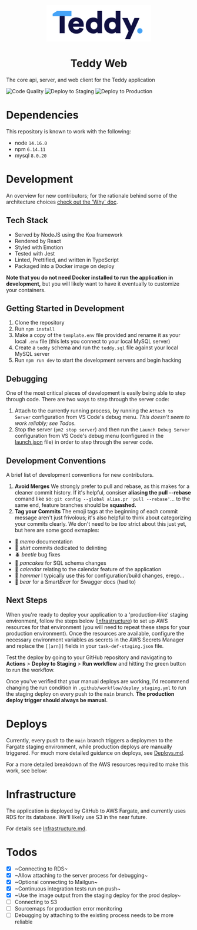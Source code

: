 <p align="center">
  <img width="284" height="100" src="/public/logo.png">
</p>
<h1 align="center">Teddy Web</h1>

The core api, server, and web client for the Teddy application

![Code Quality](https://github.com/callteddy/web/workflows/Code%20Quality/badge.svg)
![Deploy to Staging](https://github.com/callteddy/web/workflows/Deploy%20to%20Staging/badge.svg)
![Deploy to Production](https://github.com/callteddy/web/workflows/Deploy%20to%20Production/badge.svg)

# Dependencies

This repository is known to work with the following:

- node `14.16.0`
- npm `6.14.11`
- mysql `8.0.20`

# Development

An overview for new contributors; for the rationale behind some of the architecture choices [check out the 'Why' doc](/docs/Why.md).

## Tech Stack

- Served by NodeJS using the Koa framework
- Rendered by React
- Styled with Emotion
- Tested with Jest
- Linted, Prettified, and written in TypeScript
- Packaged into a Docker image on deploy

**Note that you do not need Docker installed to run the application in development,** but you will likely want to have it eventually to customize your containers.

## Getting Started in Development

1. Clone the repository
2. Run `npm install`
3. Make a copy of the `template.env` file provided and rename it as your local `.env` file (this lets you connect to your local MySQL server)
4. Create a `teddy` schema and run the `teddy.sql` file against your local MySQL server
5. Run `npm run dev` to start the development servers and begin hacking

## Debugging

One of the most critical pieces of development is easily being able to step through code. There are two ways to step through the server code:

1. Attach to the currently running process, by running the `Attach to Server` configuration from VS Code's debug menu. _This doesn't seem to work reliably; see Todos._
2. Stop the server (`pm2 stop server`) and then run the `Launch Debug Server` configuration from VS Code's debug menu (configured in the [launch.json](/.vscode/launch.json) file) in order to step through the server code.

## Development Conventions

A brief list of development conventions for new contributors.

1. **Avoid Merges** We strongly prefer to pull and rebase, as this makes for a cleaner commit history. If it's helpful, consiser **aliasing the pull --rebase** comand like so: `git config --global alias.pr 'pull --rebase'`... to the same end, feature branches should be **squashed.**
2. **Tag your Commits** The emoji tags at the beginning of each commit message aren't just frivolous; it's also helpful to think about categorizing your commits clearly. We don't need to be _too_ strict about this just yet, but here are some good exmaples:

- :memo: _memo_ documentation
- :shirt: _shirt_ commits dedicated to delinting
- :beetle: _beetle_ bug fixes
- :pancakes: _pancakes_ for SQL schema changes
- :calendar: _calendar_ relating to the calendar feature of the application
- :hammer: _hammer_ I typically use this for configuration/build changes, erego...
- :bear: _bear_ for a Smart*Bear* for Swagger docs (had to)

## Next Steps

When you're ready to deploy your application to a 'production-like' staging environment, follow the steps below ([Infrastructure](#Infrastructure)) to set up AWS resources for that environment (you will need to repeat these steps for your production environment). Once the resources are available, configure the necessary environment variables as secrets in the AWS Secrets Manager and replace the `[[arn]]` fields in your `task-def-staging.json` file.

Test the deploy by going to your GitHub repository and navigating to **Actions** > **Deploy to Staging** > **Run workflow** and hitting the green button to run the workflow.

Once you've verified that your manual deploys are working, I'd recommend changing the run condition in `.github/workflow/deploy_staging.yml` to run the staging deploy on every push to the `main` branch. **The production deploy trigger should always be manual.**

# Deploys

Currently, every push to the `main` branch triggers a deploymen to the Fargate staging environment, while production deploys are manually triggered. For much more detailed guidance on deploys, see [Deploys.md](/docs/Deploys.md).

For a more detailed breakdown of the AWS resources required to make this work, see below:

# Infrastructure

The application is deployed by GitHub to AWS Fargate, and currently uses RDS for its database. We'll likely use S3 in the near future.

For details see [Infrastructure.md](/docs/Infrastructure.md).

# Todos

- [x] ~Connecting to RDS~
- [x] ~Allow attaching to the server process for debugging~
- [x] ~Optional connecting to Mailgun~
- [x] ~Continuous integration tests run on push~
- [x] ~Use the image output from the staging deploy for the prod deploy~
- [ ] Connecting to S3
- [ ] Sourcemaps for production error monitoring
- [ ] Debugging by attaching to the existing process needs to be more reliable

